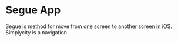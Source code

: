 # Segue App
Segue is method for move from one screen to another screen in iOS. Simplycity is a navigation.
